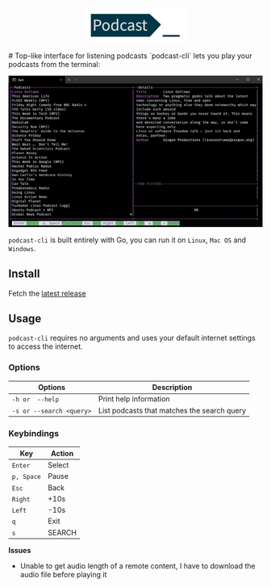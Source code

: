 <p align="center"><img width="200px" src="/ressources/img/logo.png" alt="podcast-cli"/></p>
#
Top-like interface for listening podcasts
`podcast-cli` lets you play your podcasts from the terminal:
<p align="center"><img src="/ressources/img/demo.gif" alt="podcast-cli"/></p>

`podcast-cli` is built entirely with Go, you can run it on `Linux`, `Mac OS` and `Windows`.

## Install
Fetch the [latest release](https://github.com/goulinkh/podcast-cli/releases)

## Usage
`podcast-cli` requires no arguments and uses your default internet settings to access the internet.

### Options

| Options                  | Description                                 |
| ------------------------ | ------------------------------------------- |
| `-h or  --help`          | Print help information                      |
| `-s or --search <query>` | List podcasts that matches the search query |

### Keybindings

| Key        | Action |
| ---------- | ------ |
| `Enter`    | Select |
| `p, Space` | Pause  |
| `Esc`      | Back   |
| `Right`    | +10s   |
| `Left`     | -10s   |
| `q`        | Exit   |
| `s`        | SEARCH |
**Issues**

* Unable to get audio length of a remote content, I have to download the audio file before playing it
